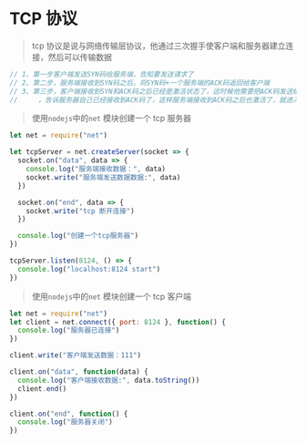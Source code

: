 # TCP 协议

> tcp 协议是说与网络传输层协议，他通过三次握手使客户端和服务器建立连接，然后可以传输数据

```javascript
// 1、第一步客户端发送SYN码给服务端，告知要发送请求了
// 2、第二步，服务端接收到SYN码之后，将SYN码+一个服务端的ACK码返回给客户端
// 3、第三步，客户端接收到SYN和ACK码之后已经是激活状态了，这时候他需要把ACK码发送给服务端
//     ，告诉服务器自己已经接收到ACK码了，这样服务端接收到ACK码之后也激活了，就进入了连接状态
```

> 使用`nodejs`中的`net` 模块创建一个 tcp 服务器

```javascript
let net = require("net")

let tcpServer = net.createServer(socket => {
  socket.on("data", data => {
    console.log("服务端接收数据：", data)
    socket.write("服务端发送数据数据:", data)
  })

  socket.on("end", data => {
    socket.write("tcp 断开连接")
  })

  console.log("创建一个tcp服务器")
})

tcpServer.listen(8124, () => {
  console.log("localhost:8124 start")
})
```

> 使用`nodejs`中的`net` 模块创建一个 tcp 客户端

```javascript
let net = require("net")
let client = net.connect({ port: 8124 }, function() {
  console.log("服务器已连接")
})

client.write("客户端发送数据：111")

client.on("data", function(data) {
  console.log("客户端接收数据:", data.toString())
  client.end()
})

client.on("end", function() {
  console.log("服务器关闭")
})
```
